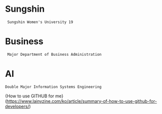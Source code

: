 # Sungshin
``` Sungshin Women's University 19```

# Business
``` Major Department of Business Administration```

# AI
``` Double Major Information Systems Engineering ```

{How to use GITHUB for me}(https://www.lainyzine.com/ko/article/summary-of-how-to-use-github-for-developers/)
